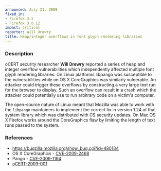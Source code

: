 ```yaml
---
announced: July 21, 2009
fixed_in:
- Firefox 3.5
- Firefox 3.0.12
impact: Critical
reporter: Will Drewry
title: Heap/integer overflows in font glyph rendering libraries
---
```


<h3>Description</h3>

<p>oCERT security researcher <strong>Will Drewry</strong> reported a
series of heap and integer overflow vulnerabilities which
independently affected multiple font glyph rendering libraries.  On
Linux platforms libpango was susceptible to the vulnerabilities while
on OS X CoreGraphics was similarly vulnerable.  An attacker could
trigger these overflows by constructing a very large text run for the
browser to display.  Such an overflow can result in a crash which the
attacker could potentially use to run arbitrary code on a victim's
computer.</p>
<p>The open-source nature of Linux meant that Mozilla was able to work
with the <code>libpango</code> maintainers to implement the correct fix
in version 1.24 of that system library which was distributed with OS
security updates. On Mac OS X Firefox works around the CoreGraphics
flaw by limiting the length of text runs passed to the system.
</p>

<h3>References</h3>

<ul>
  <li><a href="https://bugzilla.mozilla.org/show_bug.cgi?id=480134">https://bugzilla.mozilla.org/show_bug.cgi?id=480134</a></li>
  <li>OS X CoreGraphics - <a class="ex-ref" href="http://cve.mitre.org/cgi-bin/cvename.cgi?name=CVE-2009-2468">CVE-2009-2468</a></li>
  <li>Pango - <a class="ex-ref" href="http://cve.mitre.org/cgi-bin/cvename.cgi?name=CVE-2009-1194">CVE-2009-1194</a></li>
  <li><a class="ex-ref" href="http://www.ocert.org/advisories/ocert-2009-001.html">oCERT-2009-001</a></li>
</ul>



